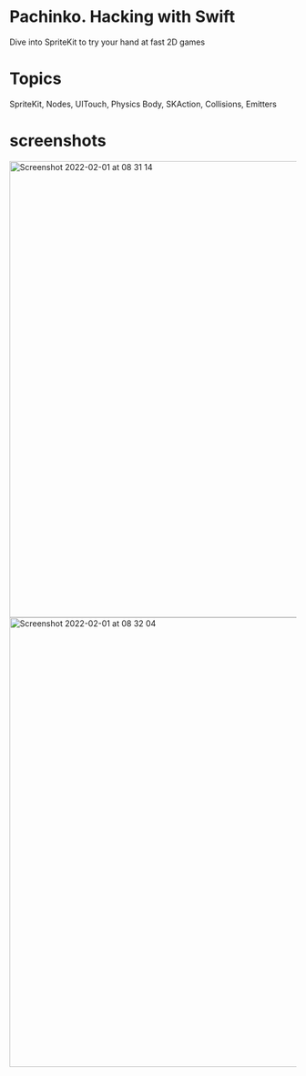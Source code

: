 # Pachinko. Hacking with Swift

Dive into SpriteKit to try your hand at fast 2D games

# Topics 
SpriteKit, Nodes, UITouch, Physics Body, SKAction, Collisions, Emitters

# screenshots

<img width="802" alt="Screenshot 2022-02-01 at 08 31 14" src="https://user-images.githubusercontent.com/79315087/151930334-5d6f9620-4fd3-46f8-a1c9-9dce67535051.png">
<img width="790" alt="Screenshot 2022-02-01 at 08 32 04" src="https://user-images.githubusercontent.com/79315087/151930339-c2b731a8-a727-48fb-8b52-2267275dfbbe.png">
